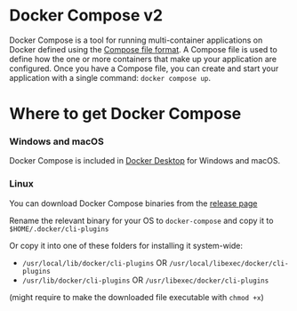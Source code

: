 # Docker Compose v2

Docker Compose is a tool for running multi-container applications on Docker
defined using the [Compose file format](https://compose-spec.io).
A Compose file is used to define how the one or more containers that make up
your application are configured.
Once you have a Compose file, you can create and start your application with a
single command: `docker compose up`.

# Where to get Docker Compose

### Windows and macOS

Docker Compose is included in
[Docker Desktop](https://www.docker.com/products/docker-desktop)
for Windows and macOS.

### Linux

You can download Docker Compose binaries from the
[release page](https://github.com/docker/compose/releases)

Rename the relevant binary for your OS to `docker-compose` and copy it to `$HOME/.docker/cli-plugins`

Or copy it into one of these folders for installing it system-wide:

- `/usr/local/lib/docker/cli-plugins` OR `/usr/local/libexec/docker/cli-plugins`
- `/usr/lib/docker/cli-plugins` OR `/usr/libexec/docker/cli-plugins`

(might require to make the downloaded file executable with `chmod +x`)

